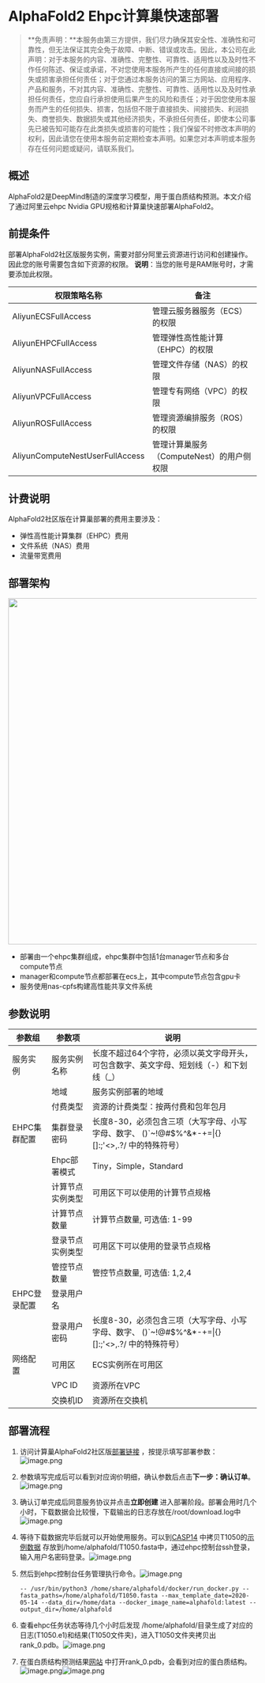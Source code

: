 # AlphaFold2 Ehpc计算巢快速部署


>**免责声明：**本服务由第三方提供，我们尽力确保其安全性、准确性和可靠性，但无法保证其完全免于故障、中断、错误或攻击。因此，本公司在此声明：对于本服务的内容、准确性、完整性、可靠性、适用性以及及时性不作任何陈述、保证或承诺，不对您使用本服务所产生的任何直接或间接的损失或损害承担任何责任；对于您通过本服务访问的第三方网站、应用程序、产品和服务，不对其内容、准确性、完整性、可靠性、适用性以及及时性承担任何责任，您应自行承担使用后果产生的风险和责任；对于因您使用本服务而产生的任何损失、损害，包括但不限于直接损失、间接损失、利润损失、商誉损失、数据损失或其他经济损失，不承担任何责任，即使本公司事先已被告知可能存在此类损失或损害的可能性；我们保留不时修改本声明的权利，因此请您在使用本服务前定期检查本声明。如果您对本声明或本服务存在任何问题或疑问，请联系我们。

## 概述

AlphaFold2是DeepMind制造的深度学习模型，用于蛋白质结构预测。本文介绍了通过阿里云ehpc Nvidia GPU规格和计算巢快速部署AlphaFold2。

## 前提条件

部署AlphaFold2社区版服务实例，需要对部分阿里云资源进行访问和创建操作。因此您的账号需要包含如下资源的权限。
  **说明**：当您的账号是RAM账号时，才需要添加此权限。

  | 权限策略名称                          | 备注                     |
  |---------------------------------|------------------------|
  | AliyunECSFullAccess             | 管理云服务器服务（ECS）的权限       |
  | AliyunEHPCFullAccess            | 管理弹性高性能计算（EHPC）的权限     |
  | AliyunNASFullAccess             | 管理文件存储（NAS）的权限         |
  | AliyunVPCFullAccess             | 管理专有网络（VPC）的权限         |
  | AliyunROSFullAccess             | 管理资源编排服务（ROS）的权限       |
  | AliyunComputeNestUserFullAccess | 管理计算巢服务（ComputeNest）的用户侧权限 |


## 计费说明

AlphaFold2社区版在计算巢部署的费用主要涉及：

- 弹性高性能计算集群（EHPC）费用
- 文件系统（NAS）费用
- 流量带宽费用

## 部署架构
<img src="1.png" width="1500" height="700" align="bottom"/>

- 部署由一个ehpc集群组成，ehpc集群中包括1台manager节点和多台compute节点
- manager和compute节点都部署在ecs上，其中compute节点包含gpu卡
- 服务使用nas-cpfs构建高性能共享文件系统

## 参数说明
| 参数组         | 参数项      | 说明                                                                     |
|-------------|----------|------------------------------------------------------------------------|
| 服务实例        | 服务实例名称   | 长度不超过64个字符，必须以英文字母开头，可包含数字、英文字母、短划线（-）和下划线（_）                          |
|             | 地域       | 服务实例部署的地域                                                              |
|             | 付费类型     | 资源的计费类型：按两付费和包年包月                                                      |
| EHPC集群配置    | 集群登录密码   | 长度8-30，必须包含三项（大写字母、小写字母、数字、 ()`~!@#$%^&*-+=&#124;{}[]:;'<>,.?/ 中的特殊符号） |
|             | Ehpc部署模式 | Tiny，Simple，Standard                          |
|             | 计算节点实例类型 | 可用区下可以使用的计算节点规格                                                        |
|             | 计算节点数量   | 计算节点数量, 可选值: 1-99                                                      |
|             | 登录节点实例类型 | 可用区下可以使用的登录节点规格                                                        |
|             | 管控节点数量   | 管控节点数量, 可选值: 1,2,4                                                     |
| EHPC登录配置  | 登录用户名    |                                                                              |
|              | 登录用户密码  | 长度8-30，必须包含三项（大写字母、小写字母、数字、 ()`~!@#$%^&*-+=&#124;{}[]:;'<>,.?/ 中的特殊符号）|
| 网络配置        | 可用区      | ECS实例所在可用区                                                             |
|             | VPC ID   | 资源所在VPC                                                                |
|             | 交换机ID    | 资源所在交换机                                                                |

## 部署流程
1. 访问计算巢AlphaFold2社区版[部署链接](https://computenest.console.aliyun.com/user/cn-hangzhou/serviceInstanceCreate?ServiceId=service-3b7139109894484eb0a4)
，按提示填写部署参数：
    ![image.png](2.png)

2. 参数填写完成后可以看到对应询价明细，确认参数后点击**下一步：确认订单**。
   ![image.png](4.png)

3. 确认订单完成后同意服务协议并点击**立即创建**
   进入部署阶段。部署会用时几个小时，下载数据会比较慢，下载输出的日志存放在/root/download.log中
    ![image.png](3.png)

4. 等待下载数据完毕后就可以开始使用服务。可以到[CASP14](https://www.predictioncenter.org/casp14/targetlist.cgi)
   中拷贝T1050的[示例数据](https://www.predictioncenter.org/casp14/target.cgi?target=T1050&view=sequence)
   存放到/home/alphafold/T1050.fasta中，通过ehpc控制台ssh登录，输入用户名密码登录。![image.png](9.png)
   

6. 然后到ehpc控制台任务管理执行命令。![image.png](5.png)

    ```
    -- /usr/bin/python3 /home/share/alphafold/docker/run_docker.py --fasta_paths=/home/alphafold/T1050.fasta --max_template_date=2020-05-14 --data_dir=/home/data --docker_image_name=alphafold:latest --output_dir=/home/alphafold
    ```

7. 查看ehpc任务状态等待几个小时后发现
   /home/alphafold/目录生成了对应的日志(T1050.e1)和结果(T1050文件夹)，进入T1050文件夹拷贝出rank_0.pdb。![image.png](6.png)

8. 在蛋白质结构预测结果[网站](https://www.ncbi.nlm.nih.gov/Structure/icn3d/full.html)
   中打开rank_0.pdb，会看到对应的蛋白质结构。![image.png](7.png)![image.png](8.png)

